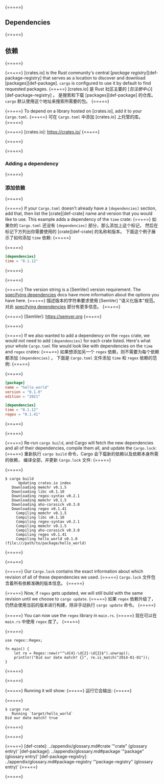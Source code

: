 {==+==}
## Dependencies
{==+==}
## 依赖
{==+==}

{==+==}
[crates.io] is the Rust community's central [*package registry*][def-package-registry]
that serves as a location to discover and download
[packages][def-package]. `cargo` is configured to use it by default to find
requested packages.
{==+==}
[crates.io] 是 Rust 社区主要的 [*包注册中心*][def-package-registry] 。
是搜索和下载 [packages][def-package] 的仓库。 `cargo` 默认使用这个地址来搜索所需要的包。
{==+==}

{==+==}
To depend on a library hosted on [crates.io], add it to your `Cargo.toml`.
{==+==}
可在 `Cargo.toml` 中添加 [crates.io] 上托管的库。
{==+==}

{==+==}
[crates.io]: https://crates.io/
{==+==}

{==+==}

{==+==}
### Adding a dependency
{==+==}
### 添加依赖
{==+==}


{==+==}
If your `Cargo.toml` doesn't already have a `[dependencies]` section, add
that, then list the [crate][def-crate] name and version that you would like to
use. This example adds a dependency of the `time` crate:
{==+==}
如果你的 `Cargo.toml` 还没有 `[dependencies]` 部分，那么添加上这个标记，
然后在标记下方列出你需要使用的 [crate][def-crate] 的名称和版本。
下面这个例子展示了如何添加 `time` 依赖:
{==+==}


{==+==}
```toml
[dependencies]
time = "0.1.12"
```
{==+==}

{==+==}


{==+==}
The version string is a [SemVer] version requirement. The [specifying
dependencies](../reference/specifying-dependencies.md) docs have more information about
the options you have here.
{==+==}
描述版本的字符串要求使用 [SemVer] "语义化版本"规范。对此 [specifying dependencies](../reference/specifying-dependencies.md) 部分有更多信息。
{==+==}


{==+==}
[SemVer]: https://semver.org
{==+==}

{==+==}


{==+==}
If we also wanted to add a dependency on the `regex` crate, we would not need
to add `[dependencies]` for each crate listed. Here's what your whole
`Cargo.toml` file would look like with dependencies on the `time` and `regex`
crates:
{==+==}
如果想添加另一个 `regex` 依赖，则不需要为每个依赖都添加 `[dependencies]` 。
下面是 `Cargo.toml` 文件添加 `time` 和 `regex` 依赖的范例:
{==+==}


{==+==}
```toml
[package]
name = "hello_world"
version = "0.1.0"
edition = "2021"

[dependencies]
time = "0.1.12"
regex = "0.1.41"
```
{==+==}

{==+==}


{==+==}
Re-run `cargo build`, and Cargo will fetch the new dependencies and all of
their dependencies, compile them all, and update the `Cargo.lock`:
{==+==}
重新执行 `cargo build` 命令，Cargo 会下载新的依赖以及依赖本身所需的依赖，
编译全部，并更新 `Cargo.lock` 文件:
{==+==}


{==+==}
```console
$ cargo build
      Updating crates.io index
   Downloading memchr v0.1.5
   Downloading libc v0.1.10
   Downloading regex-syntax v0.2.1
   Downloading memchr v0.1.5
   Downloading aho-corasick v0.3.0
   Downloading regex v0.1.41
     Compiling memchr v0.1.5
     Compiling libc v0.1.10
     Compiling regex-syntax v0.2.1
     Compiling memchr v0.1.5
     Compiling aho-corasick v0.3.0
     Compiling regex v0.1.41
     Compiling hello_world v0.1.0 (file:///path/to/package/hello_world)
```
{==+==}

{==+==}


{==+==}
Our `Cargo.lock` contains the exact information about which revision of all of
these dependencies we used.
{==+==}
`Cargo.lock` 文件包含着所有依赖准确的版本信息。
{==+==}


{==+==}
Now, if `regex` gets updated, we will still build with the same revision until
we choose to `cargo update`.
{==+==}
如果 `regex` 依赖升级了，仍然会使用当前的版本进行构建，除非手动执行 `cargo update` 命令。
{==+==}


{==+==}
You can now use the `regex` library in `main.rs`.
{==+==}
现在可以在 `main.rs` 中使用 `regex` 库了。
{==+==}


{==+==}
```rust,ignore
use regex::Regex;

fn main() {
    let re = Regex::new(r"^\d{4}-\d{2}-\d{2}$").unwrap();
    println!("Did our date match? {}", re.is_match("2014-01-01"));
}
```
{==+==}

{==+==}


{==+==}
Running it will show:
{==+==}
运行它会输出:
{==+==}

{==+==}
```console
$ cargo run
   Running `target/hello_world`
Did our date match? true
```
{==+==}

{==+==}

{==+==}
[def-crate]:             ../appendix/glossary.md#crate             '"crate" (glossary entry)'
[def-package]:           ../appendix/glossary.md#package           '"package" (glossary entry)'
[def-package-registry]:  ../appendix/glossary.md#package-registry  '"package-registry" (glossary entry)'
{==+==}

{==+==}
